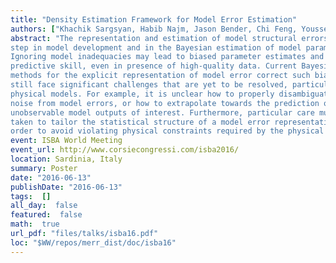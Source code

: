 ```yaml
---
title: "Density Estimation Framework for Model Error Estimation"
authors: ["Khachik Sargsyan, Habib Najm, Jason Bender, Chi Feng, Youssef Marzouk"]
abstract: "The representation and estimation of model structural errors is an important
step in model development and in the Bayesian estimation of model parameters.
Ignoring model inadequacies may lead to biased parameter estimates and poor
predictive skill, even in presence of high-quality data. Current Bayesian
methods for the explicit representation of model error correct such biases but
still face significant challenges that are yet to be resolved, particularly for
physical models. For example, it is unclear how to properly disambiguate data
noise from model errors, or how to extrapolate towards the prediction of
unobservable model outputs of interest. Furthermore, particular care must be
taken to tailor the statistical structure of a model error representation in
order to avoid violating physical constraints required by the physical system. <br> In order to overcome these challenges, we introduce a framework in which model errors are captured by allowing variability in specific model components and parameterizations for the purpose of achieving uncertain predictions that are consistent with the data, in both senses of mean and discrepancy; and appropriately disambiguate model and data errors. Model parameters are cast as random variables, reformulating the calibration problem as a density estimation, which is subsequently tackled with Bayesian inference. We use likelihood approximations, or moment-matching criteria in the spirit of Approximate Bayesian Computation (ABC), to build tractable likelihoods for the associated Bayesian inverse problem. We demonstrate the key strengths of the method on both synthetic cases and on practical applications."
event: ISBA World Meeting
event_url: http://www.corsiecongressi.com/isba2016/
location: Sardinia, Italy
summary: Poster
date: "2016-06-13"
publishDate: "2016-06-13"
tags:  []
all_day:  false
featured:  false
math:  true
url_pdf: "files/talks/isba16.pdf"
loc: "$WW/repos/merr_dist/doc/isba16"
---
```

